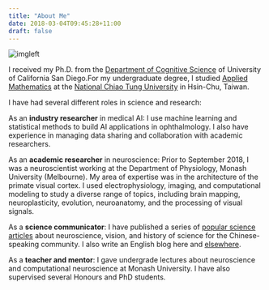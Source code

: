```yaml
---
title: "About Me"
date: 2018-03-04T09:45:28+11:00
draft: false
---
```


<!---
{{<figure src="/about/me.jpg#imageleft" width="300px" caption="The painting in the background is 4 doubles frames, traits minces by François Morellet (Centre Pompidou, Paris).">}}
--->

![imgleft](/about/me.jpg)

I received my Ph.D. from the [Department of Cognitive Science](https://cogsci.ucsd.edu/people/faculty/index.html) of University of California San Diego.For my undergraduate degree, I studied [Applied Mathematics](https://www.math.nctu.edu.tw/introduction/e_index.php) at the [National Chiao Tung University](https://www.nctu.edu.tw/en) in Hsin-Chu, Taiwan.

I have had several different roles in science and research:

As an **industry researcher** in medical AI: I use machine learning and statistical methods to build AI applications in ophthalmology. I also have experience in managing data sharing and collaboration with academic researchers.

As an **academic researcher** in neuroscience: Prior to September 2018, I was a neuroscientist working at the Department of Physiology, Monash University (Melbourne). My area of expertise was in the architecture of the primate visual cortex. I used electrophysiology, imaging, and computational modeling to study a diverse range of topics, including brain mapping, neuroplasticity, evolution, neuroanatomy, and the processing of visual signals.

As a **science communicator**: I have published a series of [popular science articles](https://www.thenewslens.com/author/hhyu00) about neuroscience, vision, and history of science for the Chinese-speaking community. I also write an English blog here and [elsewhere](https://medium.com/cortically-magnified/estimating-the-number-of-photons-that-hit-the-eye-c0208e7e0b64).

As a **teacher and mentor**: I gave undergrade lectures about neuroscience and computational neuroscience at Monash University. I have also supervised several Honours and PhD students.

